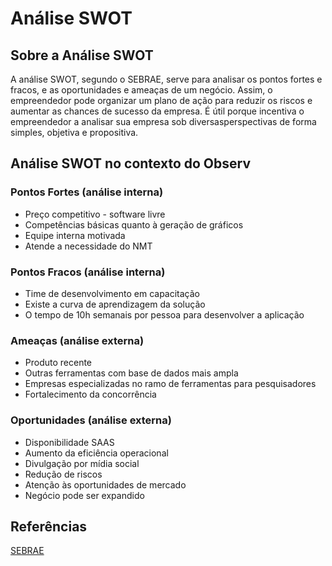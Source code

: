 # Análise SWOT

## Sobre a Análise SWOT

A análise SWOT, segundo o SEBRAE, serve para analisar os pontos fortes e fracos, e as oportunidades e ameaças de um negócio. Assim, o empreendedor pode organizar um plano de ação para reduzir os riscos e aumentar as chances de sucesso da empresa.
É útil porque incentiva o empreendedor a analisar sua empresa sob diversasperspectivas de forma simples, objetiva e propositiva.

## Análise SWOT no contexto do Observ

### Pontos Fortes (análise interna)
 - Preço competitivo - software livre
 - Competências básicas quanto à geração de gráficos
 - Equipe interna motivada
 - Atende a necessidade do NMT

### Pontos Fracos (análise interna)
- Time de desenvolvimento em capacitação
- Existe a curva de aprendizagem da solução
- O tempo de 10h semanais por pessoa para desenvolver a aplicação

### Ameaças (análise externa)
- Produto recente
- Outras ferramentas com base de dados mais ampla
- Empresas especializadas no ramo de ferramentas para pesquisadores
- Fortalecimento da concorrência


### Oportunidades (análise externa)
- Disponibilidade SAAS
- Aumento da eficiência operacional
- Divulgação por mídia social
- Redução de riscos
- Atenção às oportunidades de mercado
- Negócio pode ser expandido

## Referências

[SEBRAE](http://www.sebrae.com.br/Sebrae/Portal%20Sebrae/Anexos/ME_Analise-Swot.PDF)
